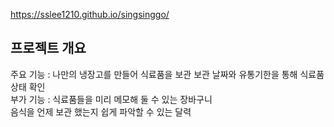 https://sslee1210.github.io/singsinggo/
## 프로젝트 개요
주요 기능 : 나만의 냉장고를 만들어 식료품을 보관 보관 날짜와 유통기한을 통해 식료품 상태 확인<br>
부가 기능 : 식료품들을 미리 메모해 둘 수 있는 장바구니<br>음식을 언제 보관 했는지 쉽게 파악할 수 있는 달력
